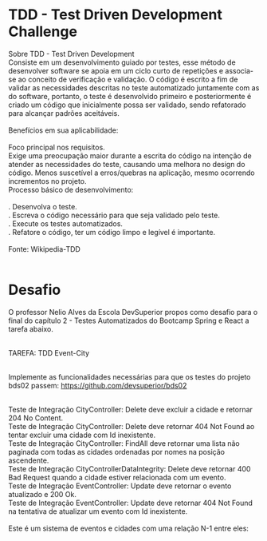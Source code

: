 <h1> TDD - Test Driven Development Challenge </h1>
Sobre TDD - Test Driven Development<br>
Consiste em um desenvolvimento guiado por testes, esse método de desenvolver software se apoia em um ciclo curto de repetições e associa-se ao conceito de verificação e validação. O código é escrito a fim de validar as necessidades descritas no teste automatizado juntamente com as do software, portanto, o teste é desenvolvido primeiro e posteriormente é criado um código que inicialmente possa ser validado, sendo refatorado para alcançar padrões aceitáveis.<br>
<br>
Benefícios em sua aplicabilidade:<br>
<br>
Foco principal nos requisitos.<br>
Exige uma preocupação maior durante a escrita do código na intenção de atender as necessidades do teste, causando uma melhora no design do código.
Menos suscetível a erros/quebras na aplicação, mesmo ocorrendo incrementos no projeto.<br>
Processo básico de desenvolvimento:<br>
<br>
. Desenvolva o teste.<br>
. Escreva o código necessário para que seja validado pelo teste.<br>
. Execute os testes automatizados.<br>
. Refatore o código, ter um código limpo e legível é importante.<br><br>
Fonte: Wikipedia-TDD<br><br>

<h1>Desafio</h1>
O professor Nelio Alves da Escola DevSuperior propos como desafio para o final do capítulo 2 - Testes Automatizados do Bootcamp Spring e React a tarefa abaixo.<br><br>

TAREFA: TDD Event-City<br><br>

Implemente as funcionalidades necessárias para que os testes do projeto bds02 passem: https://github.com/devsuperior/bds02<br><br>

Teste de Integração CityController: Delete deve excluir a cidade e retornar 204 No Content.<br>
Teste de Integração CityController: Delete deve retornar 404 Not Found ao tentar excluir uma cidade com Id inexistente.<br>
Teste de Integração CityController: FindAll deve retornar uma lista não paginada com todas as cidades ordenadas por nomes na posição ascendente.<br>
Teste de Integração CityControllerDataIntegrity: Delete deve retornar 400 Bad Request quando a cidade estiver relacionada com um evento.<br>
Teste de Integração EventController: Update deve retornar o evento atualizado e 200 Ok.<br>
Teste de Integração EventController: Update deve retornar 404 Not Found na tentativa de atualizar um evento com Id inexistente.<br><br>
Este é um sistema de eventos e cidades com uma relação N-1 entre eles:
